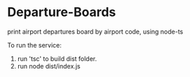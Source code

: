 # Departure-Boards
print airport departures board by airport code, using node-ts


To run the service:
1. run 'tsc' to build dist folder.
2. run node dist/index.js
